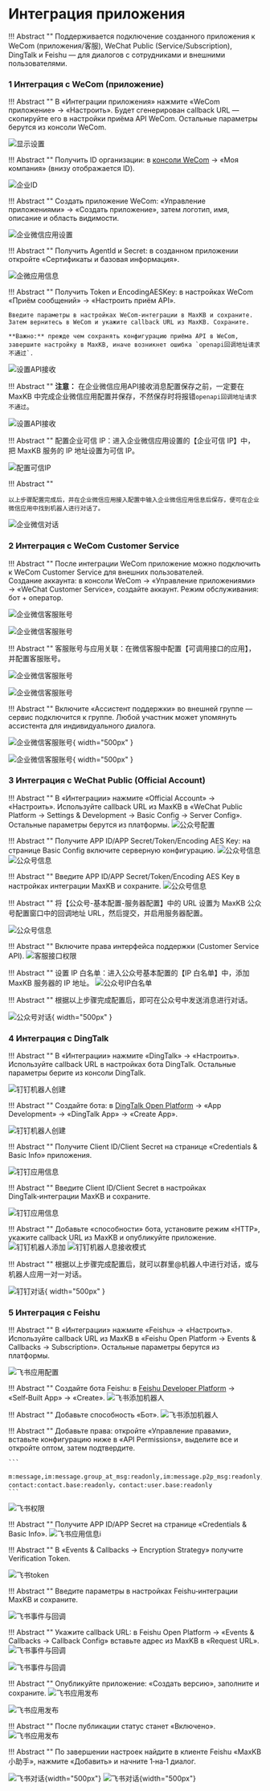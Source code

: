 # Интеграция приложения


!!! Abstract "" 
    Поддерживается подключение созданного приложения к WeCom (приложения/客服), WeChat Public (Service/Subscription), DingTalk и Feishu — для диалогов с сотрудниками и внешними пользователями.
    
### 1 Интеграция с WeCom (приложение)

!!! Abstract ""
    В «Интеграции приложения» нажмите «WeCom приложение» → «Настроить». Будет сгенерирован callback URL — скопируйте его в настройки приёма API WeCom. Остальные параметры берутся из консоли WeCom. 

![显示设置](../../img/app/ent_wechat_setting.png)

!!! Abstract ""
    Получить ID организации: в [консоли WeCom](https://work.weixin.qq.com/wework_admin/frame#apps) → «Моя компания» (внизу отображается ID).

![企业ID](../../img/system/obtain_wxid.png)


!!! Abstract "" 
    Создать приложение WeCom: «Управление приложениями» → «Создать приложение», затем логотип, имя, описание и область видимости.


![企业微信应用设置](../../img/app/robot_info.png)


!!! Abstract ""
    Получить AgentId и Secret: в созданном приложении откройте «Сертификаты и базовая информация».

![企微应用信息](../../img/system/qiwei_appinfo.png)

!!! Abstract ""
    Получить Token и EncodingAESKey: в настройках WeCom «Приём сообщений» → «Настроить приём API».
    
    Введите параметры в настройках WeCom‑интеграции в MaxKB и сохраните. Затем вернитесь в WeCom и укажите callback URL из MaxKB. Сохраните.
    
    **Важно:** прежде чем сохранять конфигурацию приёма API в WeCom, завершите настройку в MaxKB, иначе возникнет ошибка `openapi回调地址请求不通过`.

![设置API接收](../../img/app/recmsg_api.png)


!!! Abstract ""
    **注意：** 在企业微信应用API接收消息配置保存之前，一定要在 MaxKB 中完成企业微信应用配置并保存，不然保存时将报错`openapi回调地址请求不通过`。

![设置API接收](../../img/app/recmsg_api_setting.png)



!!! Abstract ""
    配置企业可信 IP：进入企业微信应用设置的【企业可信 IP】中，把 MaxKB 服务的 IP 地址设置为可信 IP。

![配置可信IP](../../img/system/qiwei_ip.png)

!!! Abstract "" 

    以上步骤配置完成后，并在企业微信应用接入配置中输入企业微信应用信息后保存，便可在企业微信应用中找到机器人进行对话了。

![企业微信对话](../../img/app/enter_wechat_dialog.png)

### 2 Интеграция с WeCom Customer Service
    
!!! Abstract ""
    После интеграции WeCom приложение можно подключить к WeCom Customer Service для внешних пользователей.   
    Создание аккаунта: в консоли WeCom → «Управление приложениями» → «WeChat Customer Service», создайте аккаунт. Режим обслуживания: бот + оператор.

![企业微信客服账号](../../img/app/weichat_customservice.png)

![企业微信客服账号](../../img/app/create_cs_account.png)

!!! Abstract ""
    客服账号与应用关联：在微信客服中配置【可调用接口的应用】，并配置客服账号。

![企业微信客服账号](../../img/app/cs_app.png)

![企业微信客服账号](../../img/app/config_cs_account.png)

!!! Abstract ""
    Включите «Ассистент поддержки» во внешней группе — сервис подключится к группе. Любой участник может упомянуть ассистента для индивидуального диалога.

![企业微信客服账号](../../img/app/enable_cs.png){ width="500px" }

![企业微信客服账号](../../img/app/dialog_cs.png){ width="500px" }

### 3 Интеграция с WeChat Public (Official Account)

!!! Abstract "" 
    В «Интеграции» нажмите «Official Account» → «Настроить». Используйте callback URL из MaxKB в «WeChat Public Platform → Settings & Development → Basic Config → Server Config». Остальные параметры берутся из платформы.
![公众号配置](../../img/app/public_account_setting_empty.png)

!!! Abstract "" 
    Получите APP ID/APP Secret/Token/Encoding AES Key: на странице Basic Config включите серверную конфигурацию.
![公众号信息](../../img/app/public_account_basicinfo.png)
![公众号信息](../../img/app/public_account_setting1.png)

!!! Abstract "" 
    Введите APP ID/APP Secret/Token/Encoding AES Key в настройках интеграции MaxKB и сохраните.
![公众号信息](../../img/app/public_account_setting2.png)

!!! Abstract ""
    将【公众号-基本配置-服务器配置】中的 URL 设置为 MaxKB 公众号配置窗口中的回调地址 URL，然后提交，并启用服务器配置。

![公众号信息](../../img/app/public_account_setting_url.png)

!!! Abstract "" 
    Включите права интерфейса поддержки (Customer Service API).
![客服接口权限](../../img/app/public_account_enable_api.png)

!!! Abstract "" 
    设置 IP 白名单：进入公众号基本配置的【IP 白名单】中，添加 MaxKB 服务器的 IP 地址。
![公众号IP白名单](../../img/app/public_account_ip.png)

!!! Abstract "" 
    根据以上步骤完成配置后，即可在公众号中发送消息进行对话。

![公众号对话](../../img/app/public_account_dialog.png){ width="500px" }


### 4 Интеграция с DingTalk

!!! Abstract ""
    В «Интеграции» нажмите «DingTalk» → «Настроить». Используйте callback URL в настройках бота DingTalk. Остальные параметры берите из консоли DingTalk.

![钉钉机器人创建](../../img/app/dingding_setting.png)

!!! Abstract ""
    Создайте бота: в [DingTalk Open Platform](https://open-dev.dingtalk.com/) → «App Development» → «DingTalk App» → «Create App».

![钉钉机器人创建](../../img/app/dingding_robot_create.png)

!!! Abstract ""
    Получите Client ID/Client Secret на странице «Credentials & Basic Info» приложения.

![钉钉应用信息](../../img/app/dingding_info.png)

!!! Abstract ""
    Введите Client ID/Client Secret в настройках DingTalk‑интеграции MaxKB и сохраните.

![钉钉应用信息](../../img/app/dingding_setting2.png)

!!! Abstract ""
    Добавьте «способности» бота, установите режим «HTTP», укажите callback URL из MaxKB и опубликуйте приложение.
![钉钉机器人添加](../../img/app/dingding_robot_add.png)
![钉钉机器人息接收模式](../../img/app/dingding_msg_recvmode.png)

!!! Abstract ""
    根据以上步骤完成配置后，就可以群里@机器人中进行对话，或与机器人应用一对一对话。

![钉钉对话](../../img/app/dingding_dialog.png){ width="500px" }

### 5 Интеграция с Feishu

!!! Abstract ""
    В «Интеграции» нажмите «Feishu» → «Настроить». Используйте callback URL из MaxKB в «Feishu Open Platform → Events & Callbacks → Subscription». Остальные параметры берутся из платформы.

![飞书应用配置](../../img/app/feishu_setting.png)

!!! Abstract ""
    Создайте бота Feishu: в [Feishu Developer Platform](https://open.feishu.cn/app/) → «Self‑Built App» → «Create».
![飞书添加机器人](../../img/app/feishu_create_app.png)

!!! Abstract ""
    Добавьте способность «Бот».
![飞书添加机器人](../../img/app/feishu_add_robot.png)

!!! Abstract ""
    Добавьте права: откройте «Управление правами», вставьте конфигурацию ниже в «API Permissions», выделите все и откройте оптом, затем подтвердите.

    ```
     m:message,im:message.group_at_msg:readonly,im:message.p2p_msg:readonly,im:message:send_as_bot,im:resource, contact:contact.base:readonly，contact:user.base:readonly
    ```

![飞书权限](../../img/app/feishu_app_auth.png)

!!! Abstract ""
    Получите APP ID/APP Secret на странице «Credentials & Basic Info».
![飞书应用信息i](../../img/app/feishu_app_info.png)


!!! Abstract ""
    В «Events & Callbacks → Encryption Strategy» получите Verification Token.

![飞书token](../../img/app/feishu_verify_token.png)

!!! Abstract ""
    Введите параметры в настройках Feishu‑интеграции MaxKB и сохраните.

![飞书事件与回调](../../img/app/maxkb_feishu_config.png)


!!! Abstract ""
    Укажите callback URL: в Feishu Open Platform → «Events & Callbacks → Callback Config» вставьте адрес из MaxKB в «Request URL».
![飞书事件与回调](../../img/app/feishu_event_config1.png)

![飞书事件与回调](../../img/app/feishu_event_config2.png)


!!! Abstract ""
    Опубликуйте приложение: «Создать версию», заполните и сохраните.
![飞书应用发布](../../img/app/feishu_app_create1.png)

![飞书应用发布](../../img/app/feishu_app_create2.png)

!!! Abstract ""
    После публикации статус станет «Включено».
![飞书应用发布](../../img/app/feishu_app_enabled.png)

!!! Abstract ""
    По завершении настроек найдите в клиенте Feishu «MaxKB小助手», нажмите «Добавить» и начните 1‑на‑1 диалог.

![飞书对话](../../img/app/feishu_app_search.png){width="500px"}   ![飞书对话](../../img/app/feishu_dialog.png){width="500px"}
